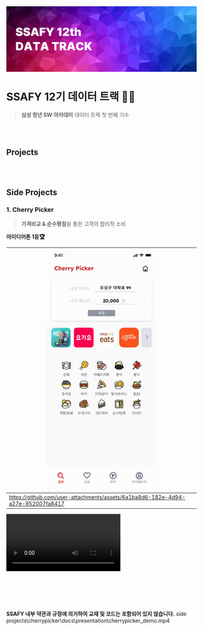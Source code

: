 ![img](./docs/logo.png)
---
# SSAFY 12기 데이터 트랙 👨‍💻
 >**삼성 청년 SW 아카데미**
 데이터 트랙 첫 번째 기수

<br />
<br />

## Projects

<br />
<br />

## Side Projects
### 1. Cherry Picker
> **가격비교 & 순수평점**을 통한 고객의 합리적 소비

**아이디어톤 1등🏆**

|<img src="./sideProjects/cherrypicker/docs/presentation/all_images.gif" width="60%">|
|---|
|https://github.com/user-attachments/assets/6a1ba8d6-182e-4d94-a27e-952007fa8417|

<video width="60%" controls>
  <source src="./sideProjects/cherrypicker/docs/presentation/cherrypicker_demo.mp4" type="video/mp4">
  Your browser does not support the video tag.
</video>
 
<br />
<br />
<br />
<br />
<br />
<br />

**SSAFY 내부 약관과 규정에 의거하여 교재 및 코드는 포함되어 있지 않습니다.**
side projects\cherrypicker\docs\presentation\cherrypicker_demo.mp4
